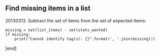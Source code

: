Find missing items in a list
----------------------------

​20130313. Subtract the set of items from the set of expected items:

    missing = set(list_items) - set(stats_wanted)
    if missing:
        print("Cannot identify tag(s): {}".format(', '.join(missing))) 

[end]
